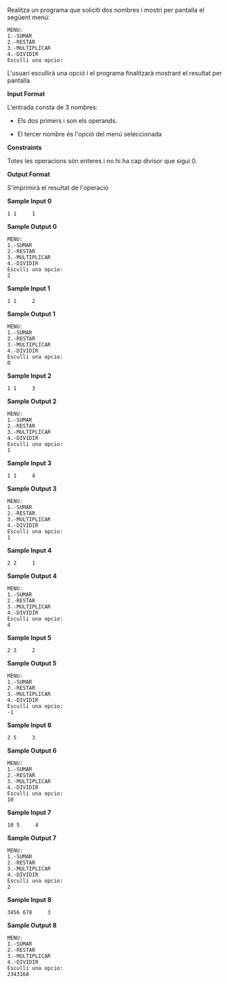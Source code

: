 Realitza un programa que soliciti dos nombres i mostri per pantalla el
següent menú:

    MENU:
    1.-SUMAR
    2.-RESTAR
    3.-MULTIPLICAR
    4.-DIVIDIR
    Esculli una opcio:

L'usuari escullirà una opció i el programa finalitzarà mostrant el
resultat per pantalla.

**Input Format**

L'entrada consta de 3 nombres:

  - Els dos primers  i  son els operands.

  - El tercer nombre  és l'opció del menú seleccionada

**Constraints**

Totes les operacions són enteres i no hi ha cap divisor que sigui 0.

**Output Format**

S'imprimirà el resultat de l'operació

**Sample Input 0**

    1 1     1

**Sample Output 0**

    MENU:
    1.-SUMAR
    2.-RESTAR
    3.-MULTIPLICAR
    4.-DIVIDIR
    Esculli una opcio:
    2

**Sample Input 1**

    1 1     2

**Sample Output 1**

    MENU:
    1.-SUMAR
    2.-RESTAR
    3.-MULTIPLICAR
    4.-DIVIDIR
    Esculli una opcio:
    0

**Sample Input 2**

    1 1     3

**Sample Output 2**

    MENU:
    1.-SUMAR
    2.-RESTAR
    3.-MULTIPLICAR
    4.-DIVIDIR
    Esculli una opcio:
    1

**Sample Input 3**

    1 1     4

**Sample Output 3**

    MENU:
    1.-SUMAR
    2.-RESTAR
    3.-MULTIPLICAR
    4.-DIVIDIR
    Esculli una opcio:
    1

**Sample Input 4**

    2 2     1

**Sample Output 4**

    MENU:
    1.-SUMAR
    2.-RESTAR
    3.-MULTIPLICAR
    4.-DIVIDIR
    Esculli una opcio:
    4

**Sample Input 5**

    2 3     2

**Sample Output 5**

    MENU:
    1.-SUMAR
    2.-RESTAR
    3.-MULTIPLICAR
    4.-DIVIDIR
    Esculli una opcio:
    -1

**Sample Input 6**

    2 5     3

**Sample Output 6**

    MENU:
    1.-SUMAR
    2.-RESTAR
    3.-MULTIPLICAR
    4.-DIVIDIR
    Esculli una opcio:
    10

**Sample Input 7**

    10 5     4

**Sample Output 7**

    MENU:
    1.-SUMAR
    2.-RESTAR
    3.-MULTIPLICAR
    4.-DIVIDIR
    Esculli una opcio:
    2

**Sample Input 8**

    3456 678     3

**Sample Output 8**

    MENU:
    1.-SUMAR
    2.-RESTAR
    3.-MULTIPLICAR
    4.-DIVIDIR
    Esculli una opcio:
    2343168
